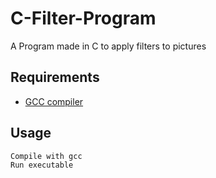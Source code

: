# C-Filter-Program
A Program made in C to apply filters to pictures

## Requirements
- [GCC compiler](https://gcc.gnu.org/install/binaries.html)

## Usage
    Compile with gcc
    Run executable 
    

